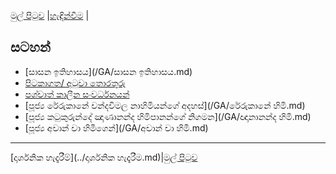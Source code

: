 [මුල් පිටුව](/index.md) |[හැඳින්වීම](/හැඳින්වීම.md) |

## සටහන්
  - [සාසන ඉතිහාසය](/GA/සාසන ඉතිහාසය.md)
  - [පිටකාගත/ අටුවා  තොරතුරු]()
  - [පශ්චාත් කාලීන සංවර්ධනයන්]()
  - [පූජ්‍ය රේරුකානේ චන්දවිමල නාහිමියන්ගේ අදහස්](/GA/රේරුකානේ හිමි.md)
  - [පූජ්‍ය කටුකුරුන්දේ ඤාණානන්ද හිමිපානන්ගේ නිගමන](/GA/ඥානානන්ද හිමි.md)
  - [පූජ්‍ය අචාන් චා හිමිගෙන්](/GA/අචාන් චා හිමි.md)


------
[දාර්ශනික හැදෑරීම්](../දාර්ශනික හැදෑරීම.md)|[මුල් පිටුව](../index.md) 
